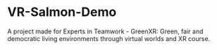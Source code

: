 # VR-Salmon-Demo
A project made for Experts in Teamwork - GreenXR: Green, fair and democratic living environments through virtual worlds and XR course.
